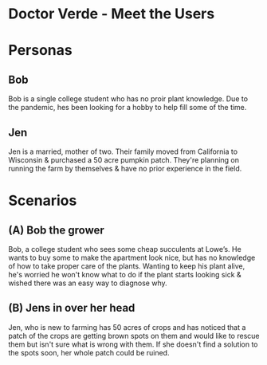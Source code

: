 # Doctor Verde - Meet the Users

# Personas

## Bob

Bob is a single college student who has no proir plant knowledge. Due to the pandemic, hes been looking for a hobby to help fill some of the time.   

## Jen

Jen is a married, mother of two. Their family moved from California to Wisconsin & purchased a 50 acre pumpkin patch. They're planning on running the farm by themselves & have no prior experience in the field.

# Scenarios

## (A) Bob the grower

Bob, a college student who sees some cheap succulents at Lowe’s. He wants to buy some to make the apartment look nice, but has no knowledge of how to take proper care of the plants. Wanting to keep his plant alive, he's worried he won't know what to do if the plant starts looking sick & wished there was an easy way to diagnose why.

## (B) Jens in over her head

Jen, who is new to farming has 50 acres of crops and has noticed that a patch of the crops are getting brown spots on them and would like to rescue them but isn't sure what is wrong with them. If she doesn't find a solution to the spots soon, her whole patch could be ruined.
